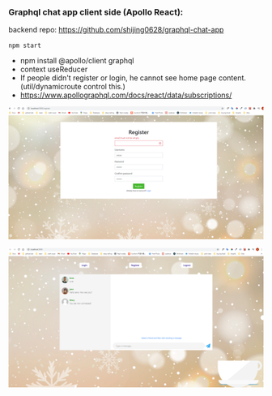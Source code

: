 ### Graphql chat app client side (Apollo React):

backend repo: https://github.com/shijing0628/graphql-chat-app

```
npm start
```

- npm install @apollo/client graphql
- context useReducer
- If people didn't register or login, he cannot see home page content. (util/dynamicroute control this.)
- https://www.apollographql.com/docs/react/data/subscriptions/

![](2021-02-10-08-57-53.png)
<br>

![](2021-02-10-17-19-16.png)
